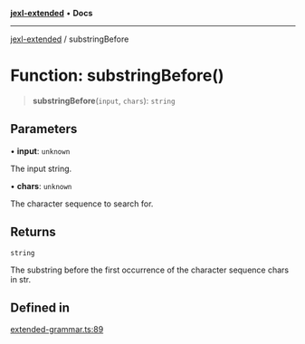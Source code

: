 [**jexl-extended**](../README.md) • **Docs**

***

[jexl-extended](../globals.md) / substringBefore

# Function: substringBefore()

> **substringBefore**(`input`, `chars`): `string`

## Parameters

• **input**: `unknown`

The input string.

• **chars**: `unknown`

The character sequence to search for.

## Returns

`string`

The substring before the first occurrence of the character sequence chars in str.

## Defined in

[extended-grammar.ts:89](https://github.com/nikoraes/jexl-extended/blob/db8adde102268337995e72b2224f129152316ed5/src/extended-grammar.ts#L89)
